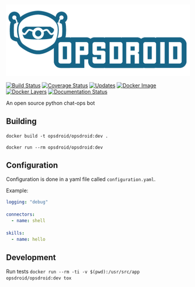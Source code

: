 ![opsdroid](https://github.com/opsdroid/style-guidelines/raw/master/logos/logo-wide-light.png)

[![Build Status](https://travis-ci.org/opsdroid/opsdroid.svg?branch=release)](https://travis-ci.org/opsdroid/opsdroid) [![Coverage Status](https://coveralls.io/repos/github/opsdroid/opsdroid/badge.svg?branch=release)](https://coveralls.io/github/opsdroid/opsdroid?branch=release) [![Updates](https://pyup.io/repos/github/opsdroid/opsdroid/shield.svg)](https://pyup.io/repos/github/opsdroid/opsdroid/)
[![Docker Image](https://img.shields.io/badge/docker-ready-blue.svg)](https://hub.docker.com/r/opsdroid/opsdroid/) [![Docker Layers](https://images.microbadger.com/badges/image/opsdroid/opsdroid.svg)](https://microbadger.com/#/images/opsdroid/opsdroid) [![Documentation Status](https://img.shields.io/badge/docs-latest-red.svg?style=flat)](http://opsdroid.readthedocs.io/en/latest/?badge=latest)


An open source python chat-ops bot

## Building

`docker build -t opsdroid/opsdroid:dev .`

`docker run --rm opsdroid/opsdroid:dev`

## Configuration

Configuration is done in a yaml file called `configuration.yaml`.

Example:

```yaml
logging: "debug"

connectors:
  - name: shell

skills:
  - name: hello
```

## Development

Run tests
`docker run --rm -ti -v $(pwd):/usr/src/app opsdroid/opsdroid:dev tox`
